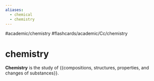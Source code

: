 ```yaml
---
aliases:
  - chemical
  - chemistry
---
```


#academic/chemistry #flashcards/academic/Cc/chemistry

# chemistry

__Chemistry__ is the study of {{compositions, structures, properties, and changes of substances}}. <!--SR:!2023-04-16,8,230-->
